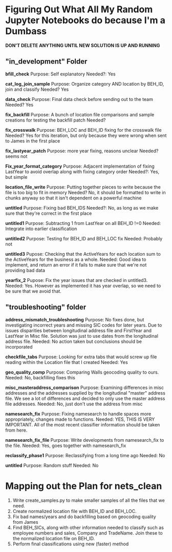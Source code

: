 #  Figuring Out What All My Random Jupyter Notebooks do because I'm a Dumbass

**DON'T DELETE ANYTHING UNTIL NEW SOLUTION IS UP AND RUNNING**

## "in_development" Folder

**bfill_check**
Purpose: Self explanatory
Needed?: Yes

**cat_log_join_sample**
Purpose: Organize category AND location by BEH_ID, join and classify 
Needed? Yes

**data_check**
Purpose: Final data check before sending out to the team
Needed? Yes

**fix_backfill**
Purpose: A bunch of location file comparisons and sample creations for testing the backfill patch
Needed?

**fix_crosswalk**
Purpose: BEH_LOC and BEH_ID fixing for the crosswalk file
Needed? Yes for this iteration, but only because they were wrong when sent to James in the first place

**fix_lastyear_patch**
Purpose: more year fixing, reasons unclear
Needed? seems not

**Fix_year_format_category**
Purpose: Adjacent implementation of fixing LastYear to avoid overlap along with fixing category order
Needed?: Yes, but simple

**location_file_write**
Purpose: Putting together pieces to write because the file is too big to fit in memory
Needed? No, it should be formatted to write in chunks anyway so that it isn't dependent on a powerful machine

**untitled**
Purpose: Fixing bad BEH_IDS
Needed?: No, as long as we make sure that they're correct in the first place

**untitled1**
Purpose:  Subtracting 1 from LastYear on all BEH_ID !=0
Needed:  Integrate into earlier classification

**untitled2**
Purpose: Testing for BEH_ID and BEH_LOC fix
Needed: Probably not

**untitled3**
Pupose: Checking that the ActiveYears for each location sum to the ActiveYears
for the business as a whole.
Needed: Good idea to implement, and return an error if it fails to make sure that
we're not providing bad data

**yearfix_2**
Pupose: Fix the year issues that are checked in untitled3.
Needed: Yes.  However as implemented it has year overlap, so we need to be sure that
we avoid that.



## "troubleshooting" folder

**address_mismatch_troubleshooting**
Purpose: No fixes done, but investigating incorrect years and missing SIC codes for later years.  Due to issues disparities between longitudinal address file and FirstYear and LastYear in Misc file.  Solution was just to use dates from the longitudinal address file.
Needed: No action taken but conclusions should be incorporated

**checkfile_tabs**
Purpose: Looking for extra tabs that would screw up file reading within the Location file that I created
Needed: Yes

**geo_quality_comp**
Purpose: Comparing Walls geocoding quality to ours.
Needed: No, backfilling fixes this

**misc_masteraddress_comparison**
Purpose: Examining differences in misc addresses and the addresses supplied by the longitudinal "master" address file.  We see a lot of differences and decided to only use the master address file addresses.
Needed: No, just don't use the address from misc

**namesearch_fix**
Purpose: Fixing namesearch to handle spaces more appropriately, changes made to functions.
Needed: YES, THIS IS VERY IMPORTANT.  All of the most recent classifier information should be taken from here.

**namesearch_fix_file**
Purpose: Write developments from namesearch_fix to the file.
Needed: Yes, goes together with namesearch_fix

**reclassify_phase1**
Purpose: Reclassifying from a long time ago
Needed: No

**untitled**
Purpose: Random stuff
Needed: No

# Mapping out the Plan for nets_clean

1. Write create_samples.py to make smaller samples of all the files that we need.
2. Create normalized location file with BEH_ID and BEH_LOC.
3. Fix bad names/years and do backfilling based on geocoding quality from James
4. Find BEH_SICs, along with other information needed to classify such as employee numbers and sales, Company and TradeName.  Join these to the normalized location file on BEH_ID.
5. Perform final classifications using new (faster) method